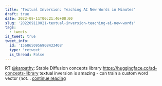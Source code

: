 ```yaml
---
title: 'Textual Inversion: Teaching AI New Words in Minutes'
draft: true
date: 2022-09-11T00:21:46+00:00
slug: '202209110021-textual-inversion-teaching-ai-new-words'
tags:
  - tweets
is_tweet: true
tweet_info:
  id: '1568650956908433408'
  type: 'retweet'
  is_thread: False
---
```




RT [@karpathy](https://x.com/karpathy): Stable Diffusion concepts library <https://huggingface.co/sd-concepts-library> textual inversion is amazing - can train a custom word vector (not… [continue reading](https://x.com/sytelus/status/1568650956908433408)

